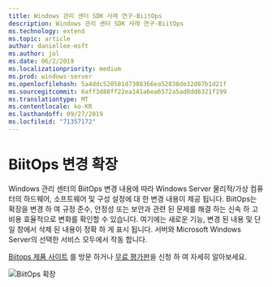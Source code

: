 ```yaml
---
title: Windows 관리 센터 SDK 사례 연구-BiitOps
description: Windows 관리 센터 SDK 사례 연구-BiitOps
ms.technology: extend
ms.topic: article
author: daniellee-msft
ms.author: jol
ms.date: 06/2/2019
ms.localizationpriority: medium
ms.prod: windows-server
ms.openlocfilehash: 5a4ddc520581d7308366ea52838de32d87b1d21f
ms.sourcegitcommit: 6aff3d88ff22ea141a6ea6572a5ad8dd6321f199
ms.translationtype: MT
ms.contentlocale: ko-KR
ms.lasthandoff: 09/27/2019
ms.locfileid: "71357172"
---
```

# <a name="biitops-changes-extension"></a>BiitOps 변경 확장

Windows 관리 센터의 BiitOps 변경 내용에 따라 Windows Server 물리적/가상 컴퓨터의 하드웨어, 소프트웨어 및 구성 설정에 대 한 변경 내용이 제공 됩니다. BiitOps는 확장을 변경 하 여 규정 준수, 안정성 또는 보안과 관련 된 문제를 해결 하는 신속 하 고 비용 효율적으로 변화를 확인할 수 있습니다. 여기에는 새로운 기능, 변경 된 내용 및 단일 창에서 삭제 된 내용이 정확 하 게 표시 됩니다. 서버와 Microsoft Windows Server의 선택한 서비스 모두에서 작동 합니다.

[Biitops 제품 사이트](http://www.biitops.com/solutions/changes-for-wac/) 를 방문 하거나 [무료 평가판](http://www.biitops.com/solutions/register-changes-for-wac/)을 신청 하 여 자세히 알아보세요.

![BiitOps 확장](../../media/extend-case-study-biitops/biitops-1.png)